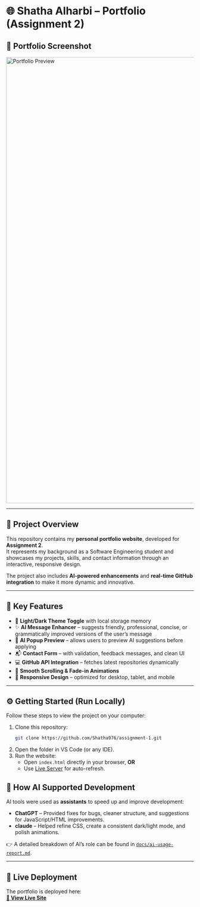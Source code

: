# 🌐 Shatha Alharbi – Portfolio (Assignment 2)

## 📸 Portfolio Screenshot 
<img width="1954" height="1197" alt="Portfolio Preview" src="https://github.com/user-attachments/assets/e7ad6cf6-90b4-499e-85ac-dce7c6d2f9ac" />

---

## 📌 Project Overview
This repository contains my **personal portfolio website**, developed for **Assignment 2**.  
It represents my background as a Software Engineering student and showcases my projects, skills, and contact information through an interactive, responsive design.

The project also includes **AI-powered enhancements** and **real-time GitHub integration** to make it more dynamic and innovative.

---

## 🧩 Key Features
- 🎨 **Light/Dark Theme Toggle** with local storage memory  
- ✨ **AI Message Enhancer** – suggests friendly, professional, concise, or grammatically improved versions of the user’s message  
- 🧠 **AI Popup Preview** – allows users to preview AI suggestions before applying  
- 📬 **Contact Form** – with validation, feedback messages, and clean UI  
- 💻 **GitHub API Integration** – fetches latest repositories dynamically  
- 🧭 **Smooth Scrolling & Fade-in Animations**  
- 📱 **Responsive Design** – optimized for desktop, tablet, and mobile  

---

## ⚙️ Getting Started (Run Locally)
Follow these steps to view the project on your computer:

1. Clone this repository:
   ```bash
   git clone https://github.com/Shatha976/assignment-1.git
2. Open the folder in VS Code (or any IDE).
3. Run the website:
    - Open `index.html` directly in your browser, **OR**
    - Use [Live Server](https://marketplace.visualstudio.com/items?itemName=ritwickdey.LiveServer) for auto-refresh.  


## 🤖 How AI Supported Development
AI tools were used as **assistants** to speed up and improve development:

- **ChatGPT** – Provided fixes for bugs, cleaner structure, and suggestions for JavaScript/HTML improvements.  
- **claude** – Helped refine CSS, create a consistent dark/light mode, and polish animations.  

👉 A detailed breakdown of AI’s role can be found in [`docs/ai-usage-report.md`](./docs/ai-usage-report.md).  

---

## 🚀 Live Deployment
The portfolio is deployed here:  
[**🔗 View Live Site**](https://shatha976.github.io/assignment-1/)  
